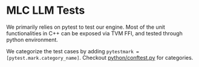 # MLC LLM Tests

We primarily relies on pytest to test our engine.
Most of the unit functionalities in C++ can be exposed via TVM FFI,
and tested through python environment.

We categorize the test cases by adding `pytestmark = [pytest.mark.category_name]`.
Checkout [python/conftest.py](python/conftest.py) for categories.
